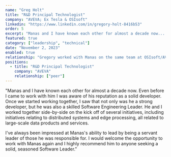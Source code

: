 ```yaml
---
name: "Greg Holt"
title: "R&D Principal Technologist"
company: "AVEVA; Ex Tesla & OSIsoft"
linkedin: "https://www.linkedin.com/in/gregory-holt-8416b53"
order: 5
excerpt: "Manas and I have known each other for almost a decade now... Once we started working together, I saw that not only was he a strong developer, but he was also a skilled Software Engineering Leader... I've always been impressed at Manas's ability to lead by being a servant leader of those he was responsible for. I would welcome the opportunity to work with Manas again and I highly recommend him to anyone seeking a solid, seasoned Software Leader."
featured: true
category: ["leadership", "technical"]
date: "November 2, 2023"
enabled: true
relationship: "Gregory worked with Manas on the same team at OSIsoft/AVEVA"
positions:
  - title: "R&D Principal Technologist"
    company: "AVEVA"
    relationship: ["peer"]
---
```


"Manas and I have known each other for almost a decade now. Even before I came to work with him I was aware of his reputation as a solid developer. Once we started working together, I saw that not only was he a strong developer, but he was also a skilled Software Engineering Leader. He and I worked together side-by-side on the kick off of several initiatives, including initiatives relating to distributed systems and edge processing, all related to large-scale data products and services.

I've always been impressed at Manas's ability to lead by being a servant leader of those he was responsible for. I would welcome the opportunity to work with Manas again and I highly recommend him to anyone seeking a solid, seasoned Software Leader."

